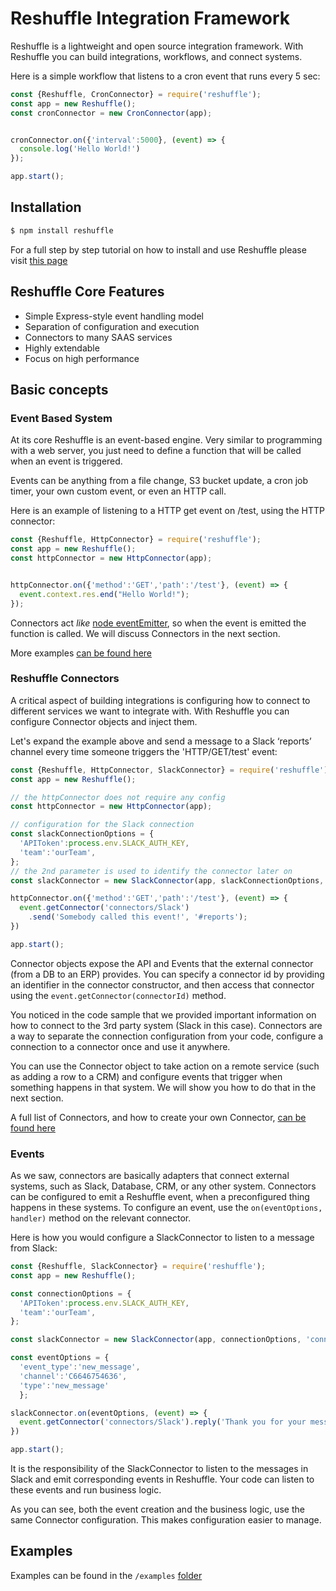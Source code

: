 # Reshuffle Integration Framework
Reshuffle is a lightweight and open source integration framework. With Reshuffle you can build integrations, workflows, and connect systems.

Here is a simple workflow that listens to a cron event that runs every 5 sec:
 
```js
const {Reshuffle, CronConnector} = require('reshuffle');
const app = new Reshuffle();
const cronConnector = new CronConnector(app);


cronConnector.on({'interval':5000}, (event) => {
  console.log('Hello World!')
});

app.start();
```

## Installation
```bash
$ npm install reshuffle
```

For a full step by step tutorial on how to install and use Reshuffle please visit [this page](https://dev.reshuffle.com/docs/getting-started)

## Reshuffle Core Features

- Simple Express-style event handling model
- Separation of configuration and execution
- Connectors to many SAAS services
- Highly extendable
- Focus on high performance

## Basic concepts
### Event Based System
At its core Reshuffle is an event-based engine. Very similar to programming with a web server, you just need to define a function that will be called when an event is triggered.

Events can be anything from a file change, S3 bucket update, a cron job timer, your own custom event, or even an HTTP call.

Here is an example of listening to a HTTP get event on /test, using the HTTP connector:

```js
const {Reshuffle, HttpConnector} = require('reshuffle');
const app = new Reshuffle();
const httpConnector = new HttpConnector(app);


httpConnector.on({'method':'GET','path':'/test'}, (event) => {
  event.context.res.end("Hello World!");
});

```

Connectors act _like_ [node eventEmitter](https://nodejs.org/api/events.html), so when the event is emitted the function is called. We will discuss Connectors in the next section.

More examples [can be found here](https://github.com/reshufflehq/reshuffle/tree/master/examples)

### Reshuffle Connectors 
A critical aspect of building integrations is configuring how to connect to different services we want to integrate with. With Reshuffle you can configure Connector objects and inject them.

Let's expand the example above and send a message to a Slack ‘reports’ channel every time someone triggers the 'HTTP/GET/test' event:

```js
const {Reshuffle, HttpConnector, SlackConnector} = require('reshuffle')
const app = new Reshuffle();

// the httpConnector does not require any config
const httpConnector = new HttpConnector(app);

// configuration for the Slack connection
const slackConnectionOptions = {
  'APIToken':process.env.SLACK_AUTH_KEY,
  'team':'ourTeam',
};
// the 2nd parameter is used to identify the connector later on
const slackConnector = new SlackConnector(app, slackConnectionOptions, 'connectors/Slack');

httpConnector.on({'method':'GET','path':'/test'}, (event) => {
  event.getConnector('connectors/Slack')
    .send('Somebody called this event!', '#reports');
})

app.start();
```
Connector objects expose the API and Events that the external connector (from a DB to an ERP) provides. You can specify a connector id by providing an identifier in the connector constructor, and then access that connector using the `event.getConnector(connectorId)` method.

You noticed in the code sample that we provided important information on how to connect to the 3rd party system (Slack in this case). Connectors are a way to separate the connection configuration from your code, configure a connection to a connector once and use it anywhere.

You can use the Connector object to take action on a remote service (such as adding a row to a CRM) and configure events that trigger when something happens in that system. We will show you how to do that in the next section.

A full list of Connectors, and how to create your own Connector, [can be found here](https://dev.reshuffle.com/docs/connectors)

### Events
As we saw, connectors are basically adapters that connect external systems, such as Slack, Database, CRM, or any other system. 
Connectors can be configured to emit a Reshuffle event, when a preconfigured thing happens in these systems. 
To configure an event, use the `on(eventOptions, handler)` method on the relevant connector.

Here is how you would configure a SlackConnector to listen to a message from Slack:
```js
const {Reshuffle, SlackConnector} = require('reshuffle');
const app = new Reshuffle();

const connectionOptions = {
  'APIToken':process.env.SLACK_AUTH_KEY,
  'team':'ourTeam',
};

const slackConnector = new SlackConnector(app, connectionOptions, 'connectors/Slack');

const eventOptions = {
  'event_type':'new_message',
  'channel':'C6646754636',
  'type':'new_message'
  };

slackConnector.on(eventOptions, (event) => {
  event.getConnector('connectors/Slack').reply('Thank you for your message!');
})

app.start();
```
It is the responsibility of the SlackConnector to listen to the messages in Slack and emit corresponding events in Reshuffle. Your code can listen to these events and run business logic.

As you can see, both the event creation and the business logic, use the same Connector configuration. This makes configuration easier to manage.


## Examples
Examples can be found in the `/examples` [folder](https://github.com/reshufflehq/reshuffle/tree/master/examples)
